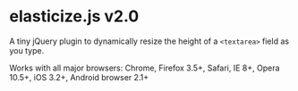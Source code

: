 # elasticize.js v2.0

A tiny jQuery plugin to dynamically resize the height of a <code>&lt;textarea&gt;</code> field as you type.

Works with all major browsers: Chrome, Firefox 3.5+, Safari, IE 8+, Opera 10.5+, iOS 3.2+, Android browser 2.1+